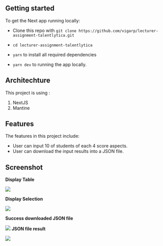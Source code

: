 ## Getting started

To get the Next app running locally:

- Clone this repo with `git clone https://github.com/vigarp/lecturer-assignment-talentlytica.git`

- `cd lecturer-assignment-talentlytica`

- `yarn` to install all required dependencies
- `yarn dev` to running the app locally.

## Architechture

This project is using :

1. NextJS
2. Mantine

## Features

The features in this project include:

- User can input 10 of students of each 4 score aspects.
- User can download the input results into a JSON file.

## Screenshot

**Display Table**

![](https://res.cloudinary.com/vigarp/image/upload/v1683366231/lecturer-assignment-talentlytica/lecturer-display_tw1zkf.png)

**Display Selection**

![](https://res.cloudinary.com/vigarp/image/upload/v1683366526/lecturer-assignment-talentlytica/lecturer-selection_tjspdr.png)

**Success downloaded JSON file**

![](https://res.cloudinary.com/vigarp/image/upload/v1683366806/lecturer-assignment-talentlytica/lecturer-downloaded_llvivo.png)
**JSON file result**

![](https://res.cloudinary.com/vigarp/image/upload/v1683366230/lecturer-assignment-talentlytica/lecturer-file_ajrgbo.png)

